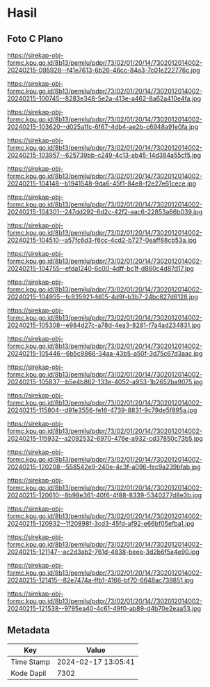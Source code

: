 # Hasil

## Foto C Plano

https://sirekap-obj-formc.kpu.go.id/8b13/pemilu/pdpr/73/02/01/20/14/7302012014002-20240215-095928--f41e7613-6b26-46cc-84a3-7c01e222776c.jpg

https://sirekap-obj-formc.kpu.go.id/8b13/pemilu/pdpr/73/02/01/20/14/7302012014002-20240215-100745--8283e348-5e2a-413e-a462-8a62a410e4fa.jpg

https://sirekap-obj-formc.kpu.go.id/8b13/pemilu/pdpr/73/02/01/20/14/7302012014002-20240215-103620--d025a1fc-6f67-4db4-ae2b-c6948a91e0fa.jpg

https://sirekap-obj-formc.kpu.go.id/8b13/pemilu/pdpr/73/02/01/20/14/7302012014002-20240215-103957--625739bb-c249-4c13-ab45-14d384a55cf5.jpg

https://sirekap-obj-formc.kpu.go.id/8b13/pemilu/pdpr/73/02/01/20/14/7302012014002-20240215-104148--b1941548-9da6-45f1-84e8-f2e27e61cece.jpg

https://sirekap-obj-formc.kpu.go.id/8b13/pemilu/pdpr/73/02/01/20/14/7302012014002-20240215-104301--247dd292-6d2c-42f2-aac6-22853a66b039.jpg

https://sirekap-obj-formc.kpu.go.id/8b13/pemilu/pdpr/73/02/01/20/14/7302012014002-20240215-104510--a57fc6d3-f6cc-4cd2-b727-0eaff88cb53a.jpg

https://sirekap-obj-formc.kpu.go.id/8b13/pemilu/pdpr/73/02/01/20/14/7302012014002-20240215-104755--efda1240-6c00-4dff-bc1f-d860c4d87d17.jpg

https://sirekap-obj-formc.kpu.go.id/8b13/pemilu/pdpr/73/02/01/20/14/7302012014002-20240215-104955--fc835921-fd05-4d9f-b3b7-24bc827d6128.jpg

https://sirekap-obj-formc.kpu.go.id/8b13/pemilu/pdpr/73/02/01/20/14/7302012014002-20240215-105308--e984d27c-a78d-4ea3-8281-f7a4ad234831.jpg

https://sirekap-obj-formc.kpu.go.id/8b13/pemilu/pdpr/73/02/01/20/14/7302012014002-20240215-105446--6b5c9866-34aa-43b5-a50f-3d75c67d3aac.jpg

https://sirekap-obj-formc.kpu.go.id/8b13/pemilu/pdpr/73/02/01/20/14/7302012014002-20240215-105837--b5e4b862-133e-4052-a953-1b2652ba9075.jpg

https://sirekap-obj-formc.kpu.go.id/8b13/pemilu/pdpr/73/02/01/20/14/7302012014002-20240215-115804--d91e3556-fe16-4739-8831-9c79de5f895a.jpg

https://sirekap-obj-formc.kpu.go.id/8b13/pemilu/pdpr/73/02/01/20/14/7302012014002-20240215-115932--a2092532-6970-476e-a932-cd37850c73b5.jpg

https://sirekap-obj-formc.kpu.go.id/8b13/pemilu/pdpr/73/02/01/20/14/7302012014002-20240215-120208--558542e9-240e-4c3f-a096-fec9a239bfab.jpg

https://sirekap-obj-formc.kpu.go.id/8b13/pemilu/pdpr/73/02/01/20/14/7302012014002-20240215-120610--8b98e361-40f6-4f88-8339-5340277d8e3b.jpg

https://sirekap-obj-formc.kpu.go.id/8b13/pemilu/pdpr/73/02/01/20/14/7302012014002-20240215-120932--1f20898f-3cd3-45fd-af92-e66bf05efba1.jpg

https://sirekap-obj-formc.kpu.go.id/8b13/pemilu/pdpr/73/02/01/20/14/7302012014002-20240215-121147--ac2d3ab2-761d-4838-beee-3d2b6f5a4e90.jpg

https://sirekap-obj-formc.kpu.go.id/8b13/pemilu/pdpr/73/02/01/20/14/7302012014002-20240215-121415--82e7474a-ffb1-4166-bf70-6648ac739851.jpg

https://sirekap-obj-formc.kpu.go.id/8b13/pemilu/pdpr/73/02/01/20/14/7302012014002-20240215-121538--9795ea40-4c61-49f0-ab89-d4b70e2eaa53.jpg


## Metadata

| Key        | Value               |
| ---------- | ------------------- |
| Time Stamp | 2024-02-17 13:05:41 |
| Kode Dapil | 7302                |




